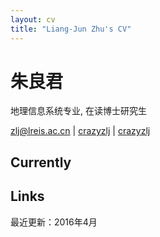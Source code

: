 ```yaml
---
layout: cv
title: "Liang-Jun Zhu's CV"
---
```

# 朱良君
地理信息系统专业, 在读博士研究生

<div id="webaddress">
<a href="mailto:zlj@lreis.ac.cn">zlj@lreis.ac.cn</a>
|
<i class="fa fa-github"></i> <a href="http://github.com/crazyzlj">crazyzlj</a>
|
<i class="fa fa-weibo"></i> <a href="http://weibo.com/crazyzlj">crazyzlj</a>
</div>


## Currently

## Links

最近更新：2016年4月
